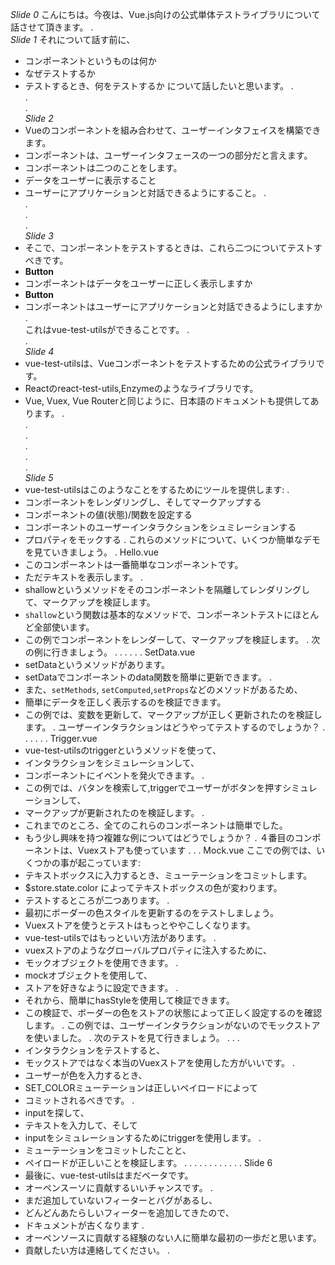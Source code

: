 _Slide 0_
こんにちは。今夜は、Vue.js向けの公式単体テストライブラリについて話させて頂きます。
.  
_Slide 1_
それについて話す前に、
- コンポーネントというものは何か
- なぜテストするか
- テストするとき、何をテストするか
について話したいと思います。
.  
.  
.  
_Slide 2_
- Vueのコンポーネントを組み合わせて、ユーザーインタフェイスを構築できます。
- コンポーネントは、ユーザーインタフェースの一つの部分だと言えます。
- コンポーネントは二つのことをします。
- データをユーザーに表示すること
- ユーザーにアプリケーションと対話できるようにすること。
.  
.  
.  
.  
_Slide 3_
- そこで、コンポーネントをテストするときは、これら二つについてテストすべきです。  
- **Button**  
- コンポーネントはデータをユーザーに正しく表示しますか  
- **Button**
- コンポーネントはユーザーにアプリケーションと対話できるようにしますか
.  
これはvue-test-utilsができることです。
.  
.  
_Slide 4_
- vue-test-utilsは、Vueコンポーネントをテストするための公式ライブラリです。
- Reactのreact-test-utils,Enzymeのようなライブラリです。
- Vue, Vuex, Vue Routerと同じように、日本語のドキュメントも提供してあります。
.  
.  
.  
.  
.  
.  
_Slide 5_
- vue-test-utilsはこのようなことをするためにツールを提供します:
.
- コンポーネントをレンダリングし、そしてマークアップする
- コンポーネントの値(状態)/関数を設定する
- コンポーネントのユーザーインタラクションをシュミレーションする
- プロパティをモックする
.
これらのメソッドについて、いくつか簡単なデモを見ていきましょう。
.
Hello.vue  
- このコンポーネントは一番簡単なコンポーネントです。
- ただテキストを表示します。
.
- shallowというメソッドをそのコンポーネントを隔離してレンダリングして、マークアップを検証します。
- `shallow`という関数は基本的なメソッドで、コンポーネントテストにほとんど全部使います。
- この例でコンポーネントをレンダーして、マークアップを検証します。
.
次の例に行きましょう。
.
.
.
.
.
.
SetData.vue
- setDataというメソッドがあります。
- setDataでコンポーネントのdata関数を簡単に更新できます。
.
- また、`setMethods`, `setComputed`,`setProps`などのメソッドがあるため、
- 簡単にデータを正しく表示するのを検証できます。
- この例では、変数を更新して、マークアップが正しく更新されたのを検証します。
.
ユーザーインタラクションはどうやってテストするのでしょうか？
.
.
.
.
.
.
Trigger.vue
- vue-test-utilsのtriggerというメソッドを使って、
- インタラクションをシミュレーションして、
- コンポーネントにイベントを発火できます。
.
- この例では、バタンを検索して,triggerでユーザーがボタンを押すシミュレーションして、
- マークアップが更新されたのを検証します。
.
- これまでのところ、全てのこれらのコンポーネントは簡単でした。
- もう少し興味を持つ複雑な例についてはどうでしょうか？
.
４番目のコンポーネントは、Vuexストアも使っています
.
.
.
Mock.vue
ここでの例では、いくつかの事が起こっています:
- テキストボックスに入力するとき、ミューテーションをコミットします。
- $store.state.color によってテキストボックスの色が変わります。
- テストするところが二つあります。
.
- 最初にボーダーの色スタイルを更新するのをテストしましょう。
- Vuexストアを使うとテストはもっとややこしくなります。
- vue-test-utilsではもっといい方法があります。
.
- vuexストアのようなグローバルプロパティに注入するために、
- モックオブジェクトを使用できます。
.
- mockオブジェクトを使用して、
- ストアを好きなように設定できます。
.
- それから、簡単にhasStyleを使用して検証できます。
- この検証で、ボーダーの色をストアの状態によって正しく設定するのを確認します。
.
この例では、ユーザーインタラクションがないのでモックストアを使いました。
.
次のテストを見て行きましょう。
.
.
.
- インタラクションをテストすると、
- モックストアではなく本当のVuexストアを使用した方がいいです。
.
- ユーザーが色を入力するとき、
- SET_COLORミューテーションは正しいペイロードによって
- コミットされるべきです。
.
- inputを探して、
- テキストを入力して、そして
- inputをシミュレーションするためにtriggerを使用します。
.
- ミューテーションをコミットしたことと、
- ペイロードが正しいことを検証します。
.
.
.
.
.
.
.
.
.
.
.
.
Slide 6
- 最後に、vue-test-utilsはまだベータです。
- オーペンスーソに貢献するいいチャンスです。
.
- まだ追加していないフィーターとバグがあるし、
- どんどんあたらしいフィーターを追加してきたので、
- ドキュメントが古くなります
.
- オーペンソースに貢献する経験のない人に簡単な最初の一歩だと思います。
- 貢献したい方は連絡してください。
.